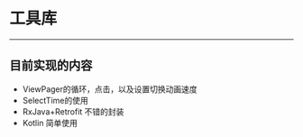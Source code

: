 # 工具库
---

## 目前实现的内容

- ViewPager的循环，点击，以及设置切换动画速度
- SelectTime的使用
- RxJava+Retrofit 不错的封装
- Kotlin 简单使用
